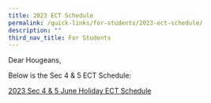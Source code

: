 ```yaml
---
title: 2023 ECT Schedule
permalink: /quick-links/for-students/2023-ect-schedule/
description: ""
third_nav_title: For Students
---
```

Dear Hougeans,  
  
Below is the Sec 4 & 5 ECT Schedule: 

[2023 Sec 4 & 5 June Holiday ECT Schedule](/files/Timetables/2023%20june%20holiday%20ect%20schedule%20dated%2022%20may.pdf)